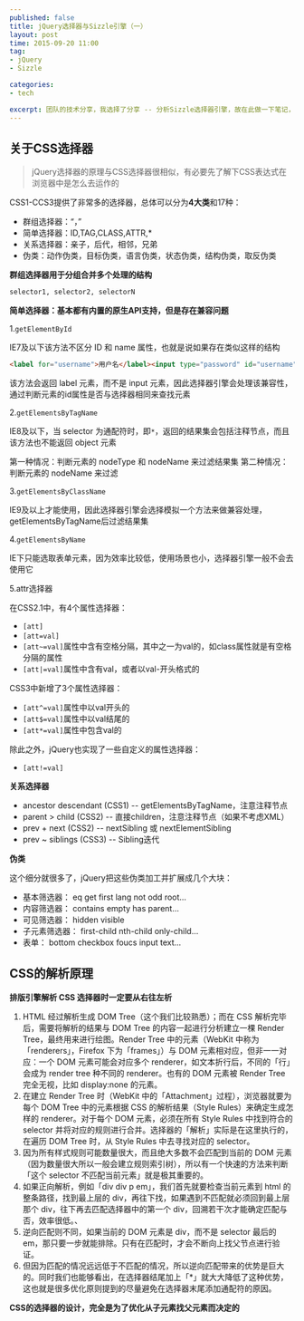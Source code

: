 ```yaml
---
published: false
title: jQuery选择器与Sizzle引擎（一）
layout: post
time: 2015-09-20 11:00
tag:
- jQuery
- Sizzle

categories:
- tech

excerpt: 团队的技术分享，我选择了分享 -- 分析Sizzle选择器引擎，故在此做一下笔记，记录Sizzle学习笔记，有了新的体会会再次更新。
---
```


## 关于CSS选择器

> jQuery选择器的原理与CSS选择器很相似，有必要先了解下CSS表达式在浏览器中是怎么去运作的

CSS1-CCS3提供了非常多的选择器，总体可以分为**4大类**和17种：

* 群组选择器：“，”
* 简单选择器：ID,TAG,CLASS,ATTR,*
* 关系选择器：亲子，后代，相邻，兄弟
* 伪类：动作伪类，目标伪类，语言伪类，状态伪类，结构伪类，取反伪类

**群组选择器用于分组合并多个处理的结构**

```html
selector1, selector2, selectorN
```

**简单选择器：基本都有内置的原生API支持，但是存在兼容问题**

1.`getElementById`

IE7及以下该方法不区分 ID 和 name 属性，也就是说如果存在类似这样的结构

```html
<label for="username">用户名</label><input type="password" id="username">
```

该方法会返回 label 元素，而不是 input 元素，因此选择器引擎会处理该兼容性，通过判断元素的id属性是否与选择器相同来查找元素

2.`getElementsByTagName`

IE8及以下，当 selector 为通配符时，即`*`，返回的结果集会包括注释节点，而且该方法也不能返回 object 元素

第一种情况：判断元素的 nodeType 和 nodeName 来过滤结果集
第二种情况：判断元素的 nodeName 来过滤

3.`getElementsByClassName`

IE9及以上才能使用，因此选择器引擎会选择模拟一个方法来做兼容处理，getElementsByTagName后过滤结果集

4.`getElementsByName`

IE下只能选取表单元素，因为效率比较低，使用场景也小，选择器引擎一般不会去使用它

5.attr选择器

在CSS2.1中，有4个属性选择器：

* `[att]`
* `[att=val]`
* `[att~=val]`属性中含有空格分隔，其中之一为val的，如class属性就是有空格分隔的属性
* `[att|=val]`属性中含有val，或者以val-开头格式的

CSS3中新增了3个属性选择器：

* `[att^=val]`属性中以val开头的
* `[att$=val]`属性中以val结尾的
* `[att*=val]`属性中包含val的

除此之外，jQuery也实现了一些自定义的属性选择器：

* `[att!=val]`

**关系选择器**

- ancestor descendant (CSS1) -- getElementsByTagName，注意注释节点
- parent > child (CSS2) -- 直接children，注意注释节点（如果不考虑XML）
- prev + next (CSS2) -- nextSibling 或 nextElementSibling
- prev ~ siblings (CSS3) -- Sibling迭代

**伪类**

这个细分就很多了，jQuery把这些伪类加工并扩展成几个大块：

- 基本筛选器： eq get first lang not odd root...
- 内容筛选器： contains empty has parent...
- 可见筛选器： hidden visible
- 子元素筛选器： first-child nth-child only-child...
- 表单： bottom checkbox foucs input text...

## CSS的解析原理

**排版引擎解析 CSS 选择器时一定要从右往左析**

1. HTML 经过解析生成 DOM Tree（这个我们比较熟悉）；而在 CSS 解析完毕后，需要将解析的结果与 DOM Tree 的内容一起进行分析建立一棵 Render Tree，最终用来进行绘图。Render Tree 中的元素（WebKit 中称为「renderers」，Firefox 下为「frames」）与 DOM 元素相对应，但非一一对应：一个 DOM 元素可能会对应多个 renderer，如文本折行后，不同的「行」会成为 render tree 种不同的 renderer。也有的 DOM 元素被 Render Tree 完全无视，比如 display:none 的元素。
2. 在建立 Render Tree 时（WebKit 中的「Attachment」过程），浏览器就要为每个 DOM Tree 中的元素根据 CSS 的解析结果（Style Rules）来确定生成怎样的 renderer。对于每个 DOM 元素，必须在所有 Style Rules 中找到符合的 selector 并将对应的规则进行合并。选择器的「解析」实际是在这里执行的，在遍历 DOM Tree 时，从 Style Rules 中去寻找对应的 selector。
3. 因为所有样式规则可能数量很大，而且绝大多数不会匹配到当前的 DOM 元素（因为数量很大所以一般会建立规则索引树），所以有一个快速的方法来判断「这个 selector 不匹配当前元素」就是极其重要的。
4. 如果正向解析，例如「div div p em」，我们首先就要检查当前元素到 html 的整条路径，找到最上层的 div，再往下找，如果遇到不匹配就必须回到最上层那个 div，往下再去匹配选择器中的第一个 div，回溯若干次才能确定匹配与否，效率很低。、
5. 逆向匹配则不同，如果当前的 DOM 元素是 div，而不是 selector 最后的 em，那只要一步就能排除。只有在匹配时，才会不断向上找父节点进行验证。
6. 但因为匹配的情况远远低于不匹配的情况，所以逆向匹配带来的优势是巨大的。同时我们也能够看出，在选择器结尾加上「*」就大大降低了这种优势，这也就是很多优化原则提到的尽量避免在选择器末尾添加通配符的原因。

**CSS的选择器的设计，完全是为了优化从子元素找父元素而决定的**

